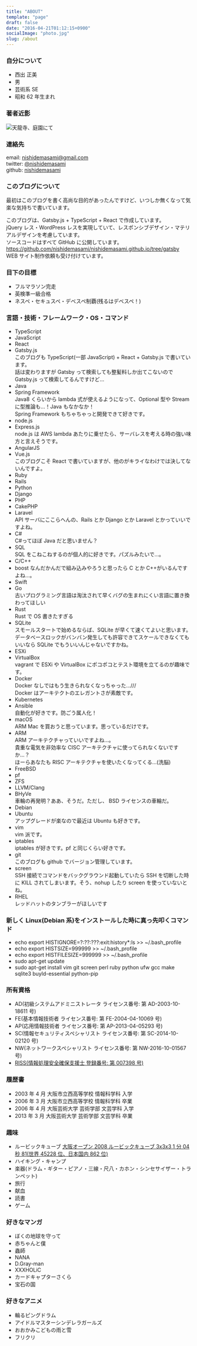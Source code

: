 ```yaml
---
title: "ABOUT"
template: "page"
draft: false
date: "2016-04-21T01:12:15+0900"
socialImage: "photo.jpg"
slug: /about
---
```


### 自分について

- 西出 正美
- 男
- 芸術系 SE
- 昭和 62 年生まれ

### 著者近影

<img
  src="https://lh3.googleusercontent.com/YbDcEwRnlZKH8aNdZjLE8niWF0pmZc2pqmjAHATb6fZfKBtoAF8j-JKz9u4LwWYCrliHBvDOScLGS4yCIT_SgTLdfp46CXJuKXUu1aVfMFJn8UO6Q-Ld-VgpGiV1QeRgJXcm_cL1nNQaWj3YSBUsbF9OoqY3Qz18WaPQq4GPR0ThQAS2Ka26X1KPyIsRqrZIBdN9IMHBlB65Rik7ISJrqAHb-nH2nC9OEiJd1oONhuVEdrWOe7Qa394MPX7S0uZRyPM4k1CUNwM-pehOokUdROgiUu_pQjMzPnnrSfFsLKog_ninHDxzeuod8k4hCCykRR56dJbU5TkMbWs1x2gAp2Kml5a_D7BhkMiZMi9FM2dYH3d3Ox89pwfqK7tv3C7q2JKQ2IwQ0b9P41phl5dw8u45dXAt8iZOuBbOGkZ12Xh0dwBoD_pMBgHyqf48fDy-BPD4-jqnjDKDg7qFM6rg1c3lxQdunhk1hnAAQR2l6W6pPRrVy7JkYi7qepM6td-v6feO6ssTOOVBJ-W4OEH1meT19yv-q_5RIrQaKgOHjpKUxhTWdgZjtDcUlNG2g2GMNl9GjoRjY4_JPwtlBqt3RJVHsqUi7Drr3etTHoUxV9443qrWlowElxFUP0gUb2JKUgwkyVjxdTuOnjzTy5zinpXyGvyvgdutuf1IovJ8m1kP9WOE1KkwseSMiKnLcp-LnBy63cDvt2rn-Y8D0N3KKUin5hXtNiq2KawZK5zb8fRrPPwa=w2902-h2176-no"
  alt="天龍寺、庭園にて"
  title="著者近影"
/>

### 連絡先

email: [nishidemasami@gmail.com](mailto:nishidemasami@gmail.com)  
twitter: [@nishidemasami](https://twitter.com/nishidemasami)  
github: [nishidemasami](https://github.com/nishidemasami)

### このブログについて

最初はこのブログを書く高尚な目的があったんですけど、いつしか無くなって気楽な気持ちで書いています。

このブログは、Gatsby.js + TypeScript + React で作成しています。  
jQuery レス・WordPress レスを実現していて、レスポンシブデザイン・マテリアルデザインを考慮しています。  
ソースコードはすべて GitHub に公開しています。  
https://github.com/nishidemasami/nishidemasami.github.io/tree/gatsby  
WEB サイト制作依頼も受け付けています。

### 目下の目標

- フルマラソン完走
- 英検準一級合格
- ネスペ・セキュスペ・デベスペ制覇(残るはデベスペ！)

### 言語・技術・フレームワーク・OS・コマンド

- TypeScript
- JavaScript
- React
- Gatsby.js  
  このブログも TypeScript(一部 JavaScript) + React + Gatsby.js で書いています。  
  話は変わりますが Gatsby って検索しても整髪料しか出てこないので Gatsby.js って検索してるんですけど…
- Java
- Spring Framework  
  Java8 くらいから lambda 式が使えるようになって、Optional 型や Stream に型推論も…！Java もなかなか！  
  Spring Framework もちゃちゃっと開発できて好きです。
- node.js
- Express.js  
  node.js は AWS lambda あたりに乗せたら、サーバレスを考える時の強い味方と言えそうです。
- AngularJS
- Vue.js  
  このブログこそ React で書いていますが、他のがキライなわけでは決してないんですよ。
- Ruby
- Rails
- Python
- Django
- PHP
- CakePHP
- Laravel  
  API サーバにここらへんの、Rails とか Django とか Laravel とかっていいですよね。
- C#  
  C#ってほぼ Java だと思いません？
- SQL  
  SQL をこねこねするのが個人的に好きです。パズルみたいで…。
- C/C++
- boost
  なんだかんだで組み込みやろうと思ったら C とか C++がいるんですよね…。
- Swift
- Go  
  古いプログラミング言語は淘汰されて早くバグの生まれにくい言語に置き換わってほしい
- Rust  
  Rust で OS 書きたすぎる
- SQLite  
  スモールスタートで始めるならば、SQLite が早くて速くてよいと思います。  
  データベースロックがバンバン発生しても許容できてスケールできなくてもいいなら SQLite でもういいんじゃないですかね。
- ESXi
- VirtualBox  
  vagrant で ESXi や VirtualBox にポコポコとテスト環境を立てるのが趣味です。
- Docker  
  Docker なしではもう生きられなくなっちゃった…///  
  Docker はアーキテクトのエレガントさが素敵です。
- Kubernetes
- Ansible  
  自動化が好きです。防ごう属人化！
- macOS  
  ARM Mac を買おうと思っています。思っているだけです。
- ARM  
  ARM アーキテクチャっていいですよね…。  
  貴重な電気を非効率な CISC アーキテクチャに使ってられなくないですか…？  
  ほーらあなたも RISC アーキテクチャを使いたくなってくる…(洗脳)
- FreeBSD
- pf
- ZFS
- LLVM/Clang
- BHyVe  
  車輪の再発明？ああ、そうだ。ただし、 BSD ライセンスの車輪だ。
- Debian
- Ubuntu  
  アップグレードが楽なので最近は Ubuntu も好きです。
- vim  
  vim 派です。
- iptables  
  iptables が好きです。pf と同じくらい好きです。
- git  
  このブログも github でバージョン管理しています。
- screen  
  SSH 接続でコマンドをバックグラウンド起動していたら SSH を切断した時に KILL されてしまいます。そう、nohup したり screen を使っていないとね。
- RHEL  
  レッドハットのタンブラーがほしいです

### 新しく Linux(Debian 系)をインストールした時に真っ先叩くコマンド

- echo export HISTIGNORE=?:??:???:exit:history\*:ls >> ~/.bash_profile
- echo export HISTSIZE=999999 >> ~/.bash_profile
- echo export HISTFILESIZE=999999 >> ~/.bash_profile
- sudo apt-get update
- sudo apt-get install vim git screen perl ruby python ufw gcc make sqlite3 buyld-essential python-pip

### 所有資格

- AD(初級システムアドミニストレータ ライセンス番号: 第 AD-2003-10-18611 号)
- FE(基本情報技術者 ライセンス番号: 第 FE-2004-04-10069 号)
- AP(応用情報技術者 ライセンス番号: 第 AP-2013-04-05293 号)
- SC(情報セキュリティスペシャリスト ライセンス番号: 第 SC-2014-10-02120 号)
- NW(ネットワークスペシャリスト ライセンス番号: 第 NW-2016-10-01567 号)
- [RISS(情報処理安全確保支援士 登録番号: 第 007398 号)](https://riss.ipa.go.jp/r?r=007398)

### 履歴書

- 2003 年 4 月 大阪市立西高等学校 情報科学科 入学
- 2006 年 3 月 大阪市立西高等学校 情報科学科 卒業
- 2006 年 4 月 大阪芸術大学 芸術学部 文芸学科 入学
- 2013 年 3 月 大阪芸術大学 芸術学部 文芸学科 卒業

### 趣味

- ルービックキューブ [大阪オープン 2008 ルービックキューブ 3x3x3 1 分 04 秒 81(世界 45228 位、日本国内 862 位)](https://www.worldcubeassociation.org/results/p.php?i=2008NISH01)
- ハイキング・キャンプ
- 楽器(ドラム・ギター・ピアノ・三線・尺八・カホン・シンセサイザー・トランペット)
- 旅行
- 献血
- 読書
- ゲーム

### 好きなマンガ

- ぼくの地球を守って
- 赤ちゃんと僕
- 蟲師
- NANA
- D.Gray-man
- XXXHOLiC
- カードキャプターさくら
- 宝石の国

### 好きなアニメ

- 輪るピングドラム
- アイドルマスターシンデレラガールズ
- おおかみこどもの雨と雪
- フリクリ
